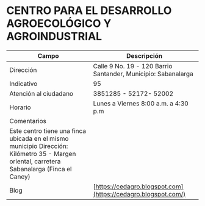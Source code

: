 # CENTRO PARA EL DESARROLLO AGROECOLÓGICO Y AGROINDUSTRIAL

| Campo | Descripción |
| --- | --- |
| Dirección | Calle 9 No. 19 - 120 Barrio Santander, Municipio: Sabanalarga |
| Indicativo | 95 |
| Atención al ciudadano | 3851285 - 52172- 52002 |
|Horario | Lunes a Viernes 8:00 a.m. a 4:30 p.m |
| Comentarios | 
Este centro tiene una finca ubicada en el mismo municipio Dirección: Kilómetro 35 - Margen oriental, carretera Sabanalarga (Finca el Caney) |
| Blog | [https://cedagro.blogspot.com](https://cedagro.blogspot.com/) |





